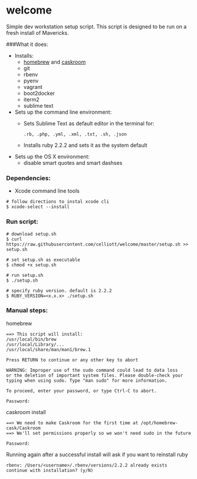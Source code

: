# welcome

Simple dev workstation setup script. This script is designed to be run on a fresh install of Mavericks.


###What it does:
- Installs:
  - [homebrew](http://brew.sh) and [caskroom](http://caskroom.io)
  - git
  - rbenv
  - pyenv
  - vagrant
  - boot2docker
  - iterm2
  - sublime text    
- Sets up the command line environment: 
  - Sets Sublime Text as default editor in the terminal for:
  
  	`.rb, .php, .yml, .xml, .txt, .sh, .json`
  - Installs ruby 2.2.2 and sets it as the system default
- Sets up the OS X environment:
  - disable smart quotes and smart dashses

### Dependencies:
- Xcode command line tools

```
# follow directions to instal xcode cli
$ xcode-select --install
```  
  
### Run script:
  
```
# download setup.sh
$ curl https://raw.githubusercontent.com/celliott/welcome/master/setup.sh >> setup.sh
	
# set setup.sh as executable
$ chmod +x setup.sh
	
# run setup.sh
$ ./setup.sh

# specify ruby version. default is 2.2.2
$ RUBY_VERSION=<x.x.x> ./setup.sh
```	

### Manual steps:


homebrew

```
==> This script will install:
/usr/local/bin/brew
/usr/local/Library/...
/usr/local/share/man/man1/brew.1

Press RETURN to continue or any other key to abort

```



```
WARNING: Improper use of the sudo command could lead to data loss
or the deletion of important system files. Please double-check your
typing when using sudo. Type "man sudo" for more information.

To proceed, enter your password, or type Ctrl-C to abort.

Password:
```

caskroom install

```
==> We need to make Caskroom for the first time at /opt/homebrew-cask/Caskroom
==> We'll set permissions properly so we won't need sudo in the future

Password:
```

Running again after a successful install will ask if you want to reinstall ruby

```
rbenv: /Users/<username>/.rbenv/versions/2.2.2 already exists
continue with installation? (y/N)
```


